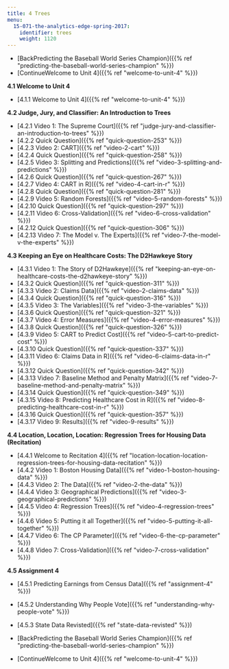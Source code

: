 ```yaml
---
title: 4 Trees
menu:
  15-071-the-analytics-edge-spring-2017:
    identifier: trees
    weight: 1120
---
```

*   [BackPredicting the Baseball World Series Champion]({{% ref "predicting-the-baseball-world-series-champion" %}})
*   [ContinueWelcome to Unit 4]({{% ref "welcome-to-unit-4" %}})

**4.1 Welcome to Unit 4**

*   [4.1.1 Welcome to Unit 4]({{% ref "welcome-to-unit-4" %}})

**4.2 Judge, Jury, and Classifier: An Introduction to Trees**

*   [4.2.1 Video 1: The Supreme Court]({{% ref "judge-jury-and-classifier-an-introduction-to-trees" %}})
*   [4.2.2 Quick Question]({{% ref "quick-question-253" %}})
*   [4.2.3 Video 2: CART]({{% ref "video-2-cart" %}})
*   [4.2.4 Quick Question]({{% ref "quick-question-258" %}})
*   [4.2.5 Video 3: Splitting and Predictions]({{% ref "video-3-splitting-and-predictions" %}})
*   [4.2.6 Quick Question]({{% ref "quick-question-267" %}})
*   [4.2.7 Video 4: CART in R]({{% ref "video-4-cart-in-r" %}})
*   [4.2.8 Quick Question]({{% ref "quick-question-281" %}})
*   [4.2.9 Video 5: Random Forests]({{% ref "video-5-random-forests" %}})
*   [4.2.10 Quick Question]({{% ref "quick-question-297" %}})
*   [4.2.11 Video 6: Cross-Validation]({{% ref "video-6-cross-validation" %}})
*   [4.2.12 Quick Question]({{% ref "quick-question-306" %}})
*   [4.2.13 Video 7: The Model v. The Experts]({{% ref "video-7-the-model-v-the-experts" %}})

**4.3 Keeping an Eye on Healthcare Costs: The D2Hawkeye Story**

*   [4.3.1 Video 1: The Story of D2Hawkeye]({{% ref "keeping-an-eye-on-healthcare-costs-the-d2hawkeye-story" %}})
*   [4.3.2 Quick Question]({{% ref "quick-question-311" %}})
*   [4.3.3 Video 2: Claims Data]({{% ref "video-2-claims-data" %}})
*   [4.3.4 Quick Question]({{% ref "quick-question-316" %}})
*   [4.3.5 Video 3: The Variables]({{% ref "video-3-the-variables" %}})
*   [4.3.6 Quick Question]({{% ref "quick-question-321" %}})
*   [4.3.7 Video 4: Error Measures]({{% ref "video-4-error-measures" %}})
*   [4.3.8 Quick Question]({{% ref "quick-question-326" %}})
*   [4.3.9 Video 5: CART to Predict Cost]({{% ref "video-5-cart-to-predict-cost" %}})
*   [4.3.10 Quick Question]({{% ref "quick-question-337" %}})
*   [4.3.11 Video 6: Claims Data in R]({{% ref "video-6-claims-data-in-r" %}})
*   [4.3.12 Quick Question]({{% ref "quick-question-342" %}})
*   [4.3.13 Video 7: Baseline Method and Penalty Matrix]({{% ref "video-7-baseline-method-and-penalty-matrix" %}})
*   [4.3.14 Quick Question]({{% ref "quick-question-349" %}})
*   [4.3.15 Video 8: Predicting Healthcare Cost in R]({{% ref "video-8-predicting-healthcare-cost-in-r" %}})
*   [4.3.16 Quick Question]({{% ref "quick-question-357" %}})
*   [4.3.17 Video 9: Results]({{% ref "video-9-results" %}})

**4.4 Location, Location, Location: Regression Trees for Housing Data (Recitation)**

*   [4.4.1 Welcome to Recitation 4]({{% ref "location-location-location-regression-trees-for-housing-data-recitation" %}})
*   [4.4.2 Video 1: Boston Housing Data]({{% ref "video-1-boston-housing-data" %}})
*   [4.4.3 Video 2: The Data]({{% ref "video-2-the-data" %}})
*   [4.4.4 Video 3: Geographical Predictions]({{% ref "video-3-geographical-predictions" %}})
*   [4.4.5 Video 4: Regression Trees]({{% ref "video-4-regression-trees" %}})
*   [4.4.6 Video 5: Putting it all Together]({{% ref "video-5-putting-it-all-together" %}})
*   [4.4.7 Video 6: The CP Parameter]({{% ref "video-6-the-cp-parameter" %}})
*   [4.4.8 Video 7: Cross-Validation]({{% ref "video-7-cross-validation" %}})

**4.5 Assignment 4**

*   [4.5.1 Predicting Earnings from Census Data]({{% ref "assignment-4" %}})
*   [4.5.2 Understanding Why People Vote]({{% ref "understanding-why-people-vote" %}})
*   [4.5.3 State Data Revisted]({{% ref "state-data-revisted" %}})

*   [BackPredicting the Baseball World Series Champion]({{% ref "predicting-the-baseball-world-series-champion" %}})
*   [ContinueWelcome to Unit 4]({{% ref "welcome-to-unit-4" %}})